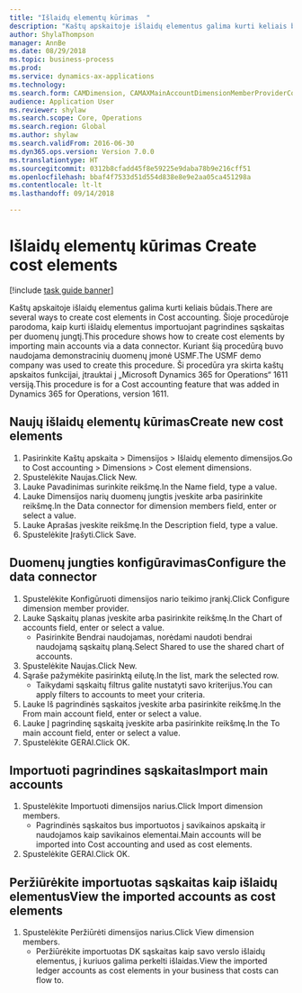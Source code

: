 ```yaml
--- 
title: "Išlaidų elementų kūrimas  "
description: "Kaštų apskaitoje išlaidų elementus galima kurti keliais būdais."
author: ShylaThompson
manager: AnnBe
ms.date: 08/29/2018
ms.topic: business-process
ms.prod: 
ms.service: dynamics-ax-applications
ms.technology: 
ms.search.form: CAMDimension, CAMAXMainAccountDimensionMemberProviderConfiguration, CAMDimensionMember
audience: Application User
ms.reviewer: shylaw
ms.search.scope: Core, Operations
ms.search.region: Global
ms.author: shylaw
ms.search.validFrom: 2016-06-30
ms.dyn365.ops.version: Version 7.0.0
ms.translationtype: HT
ms.sourcegitcommit: 0312b8cfadd45f8e59225e9daba78b9e216cff51
ms.openlocfilehash: bbaf4f7533d51d554d838e8e9e2aa05ca451298a
ms.contentlocale: lt-lt
ms.lasthandoff: 09/14/2018

---
```

# <a name="create-cost-elements"></a><span data-ttu-id="94c2a-103">Išlaidų elementų kūrimas  </span><span class="sxs-lookup"><span data-stu-id="94c2a-103">Create cost elements</span></span> 

[!include [task guide banner](../../includes/task-guide-banner.md)]

<span data-ttu-id="94c2a-104">Kaštų apskaitoje išlaidų elementus galima kurti keliais būdais.</span><span class="sxs-lookup"><span data-stu-id="94c2a-104">There are several ways to create cost elements in Cost accounting.</span></span> <span data-ttu-id="94c2a-105">Šioje procedūroje parodoma, kaip kurti išlaidų elementus importuojant pagrindines sąskaitas per duomenų jungtį.</span><span class="sxs-lookup"><span data-stu-id="94c2a-105">This procedure shows how to create cost elements by importing main accounts via a data connector.</span></span> <span data-ttu-id="94c2a-106">Kuriant šią procedūrą buvo naudojama demonstracinių duomenų įmonė USMF.</span><span class="sxs-lookup"><span data-stu-id="94c2a-106">The USMF demo company was used to create this procedure.</span></span> <span data-ttu-id="94c2a-107">Ši procedūra yra skirta kaštų apskaitos funkcijai, įtrauktai į „Microsoft Dynamics 365 for Operations“ 1611 versiją.</span><span class="sxs-lookup"><span data-stu-id="94c2a-107">This procedure is for a Cost accounting feature that was added in Dynamics 365 for Operations, version 1611.</span></span>


## <a name="create-new-cost-elements"></a><span data-ttu-id="94c2a-108">Naujų išlaidų elementų kūrimas</span><span class="sxs-lookup"><span data-stu-id="94c2a-108">Create new cost elements</span></span>
1. <span data-ttu-id="94c2a-109">Pasirinkite Kaštų apskaita > Dimensijos > Išlaidų elemento dimensijos.</span><span class="sxs-lookup"><span data-stu-id="94c2a-109">Go to Cost accounting > Dimensions > Cost element dimensions.</span></span>
2. <span data-ttu-id="94c2a-110">Spustelėkite Naujas.</span><span class="sxs-lookup"><span data-stu-id="94c2a-110">Click New.</span></span>
3. <span data-ttu-id="94c2a-111">Lauke Pavadinimas surinkite reikšmę.</span><span class="sxs-lookup"><span data-stu-id="94c2a-111">In the Name field, type a value.</span></span>
4. <span data-ttu-id="94c2a-112">Lauke Dimensijos narių duomenų jungtis įveskite arba pasirinkite reikšmę.</span><span class="sxs-lookup"><span data-stu-id="94c2a-112">In the Data connector for dimension members field, enter or select a value.</span></span>
5. <span data-ttu-id="94c2a-113">Lauke Aprašas įveskite reikšmę.</span><span class="sxs-lookup"><span data-stu-id="94c2a-113">In the Description field, type a value.</span></span>
6. <span data-ttu-id="94c2a-114">Spustelėkite Įrašyti.</span><span class="sxs-lookup"><span data-stu-id="94c2a-114">Click Save.</span></span>

## <a name="configure-the-data-connector"></a><span data-ttu-id="94c2a-115">Duomenų jungties konfigūravimas</span><span class="sxs-lookup"><span data-stu-id="94c2a-115">Configure the data connector</span></span>
1. <span data-ttu-id="94c2a-116">Spustelėkite Konfigūruoti dimensijos nario teikimo įrankį.</span><span class="sxs-lookup"><span data-stu-id="94c2a-116">Click Configure dimension member provider.</span></span>
2. <span data-ttu-id="94c2a-117">Lauke Sąskaitų planas įveskite arba pasirinkite reikšmę.</span><span class="sxs-lookup"><span data-stu-id="94c2a-117">In the Chart of accounts field, enter or select a value.</span></span>
    * <span data-ttu-id="94c2a-118">Pasirinkite Bendrai naudojamas, norėdami naudoti bendrai naudojamą sąskaitų planą.</span><span class="sxs-lookup"><span data-stu-id="94c2a-118">Select Shared to use the shared chart of accounts.</span></span>  
3. <span data-ttu-id="94c2a-119">Spustelėkite Naujas.</span><span class="sxs-lookup"><span data-stu-id="94c2a-119">Click New.</span></span>
4. <span data-ttu-id="94c2a-120">Sąraše pažymėkite pasirinktą eilutę.</span><span class="sxs-lookup"><span data-stu-id="94c2a-120">In the list, mark the selected row.</span></span>
    * <span data-ttu-id="94c2a-121">Taikydami sąskaitų filtrus galite nustatyti savo kriterijus.</span><span class="sxs-lookup"><span data-stu-id="94c2a-121">You can apply filters to accounts to meet your criteria.</span></span>  
5. <span data-ttu-id="94c2a-122">Lauke Iš pagrindinės sąskaitos įveskite arba pasirinkite reikšmę.</span><span class="sxs-lookup"><span data-stu-id="94c2a-122">In the From main account field, enter or select a value.</span></span>
6. <span data-ttu-id="94c2a-123">Lauke Į pagrindinę sąskaitą įveskite arba pasirinkite reikšmę.</span><span class="sxs-lookup"><span data-stu-id="94c2a-123">In the To main account field, enter or select a value.</span></span>
7. <span data-ttu-id="94c2a-124">Spustelėkite GERAI.</span><span class="sxs-lookup"><span data-stu-id="94c2a-124">Click OK.</span></span>

## <a name="import-main-accounts"></a><span data-ttu-id="94c2a-125">Importuoti pagrindines sąskaitas</span><span class="sxs-lookup"><span data-stu-id="94c2a-125">Import main accounts</span></span>
1. <span data-ttu-id="94c2a-126">Spustelėkite Importuoti dimensijos narius.</span><span class="sxs-lookup"><span data-stu-id="94c2a-126">Click Import dimension members.</span></span>
    * <span data-ttu-id="94c2a-127">Pagrindinės sąskaitos bus importuotos į savikainos apskaitą ir naudojamos kaip savikainos elementai.</span><span class="sxs-lookup"><span data-stu-id="94c2a-127">Main accounts will be imported into Cost accounting and used as cost elements.</span></span>  
2. <span data-ttu-id="94c2a-128">Spustelėkite GERAI.</span><span class="sxs-lookup"><span data-stu-id="94c2a-128">Click OK.</span></span>

## <a name="view-the-imported-accounts-as-cost-elements"></a><span data-ttu-id="94c2a-129">Peržiūrėkite importuotas sąskaitas kaip išlaidų elementus</span><span class="sxs-lookup"><span data-stu-id="94c2a-129">View the imported accounts as cost elements</span></span>
1. <span data-ttu-id="94c2a-130">Spustelėkite Peržiūrėti dimensijos narius.</span><span class="sxs-lookup"><span data-stu-id="94c2a-130">Click View dimension members.</span></span>
    * <span data-ttu-id="94c2a-131">Peržiūrėkite importuotas DK sąskaitas kaip savo verslo išlaidų elementus, į kuriuos galima perkelti išlaidas.</span><span class="sxs-lookup"><span data-stu-id="94c2a-131">View the imported ledger accounts as cost elements in your business that costs can flow to.</span></span>  



